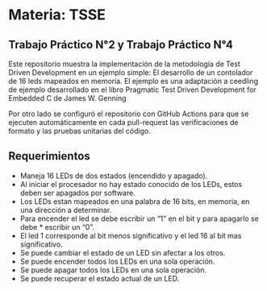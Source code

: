 # Materia: TSSE

## Trabajo Práctico N°2 y Trabajo Práctico N°4

Este repositorio muestra la implementación de la metodología de Test Driven Development en un ejemplo simple: El desarrollo de un contolador de 16 leds mapeados en memoria. El ejemplo es una adaptación a ceedling de ejemplo desarrollado en el libro Pragmatic Test Driven Development for Embedded C de James W. Genning

Por otro lado se configuró el repositorio con GitHub Actions para que se ejecuten automáticamente en cada pull-request las verificaciones de formato y las pruebas unitarias del código.

## Requerimientos

- Maneja 16 LEDs de dos estados (encendido y apagado).
- Al iniciar el procesador no hay estado conocido de los LEDs, estos deben ser apagados por software.
- Los LEDs estan mapeados en una palabra de 16 bits, en memoria, en una dirección a determinar.
- Para encender el led se debe escribir un “1” en el bit y para apagarlo se debe * escribir un “0”.
- El led 1 corresponde al bit menos significativo y el led 16 al bit mas significativo.
- Se puede cambiar el estado de un LED sin afectar a los otros.
- Se puede encender todos los LEDs en una sola operación.
- Se puede apagar todos los LEDs en una sola operación.
- Se puede recuperar el estado actual de un LED.
